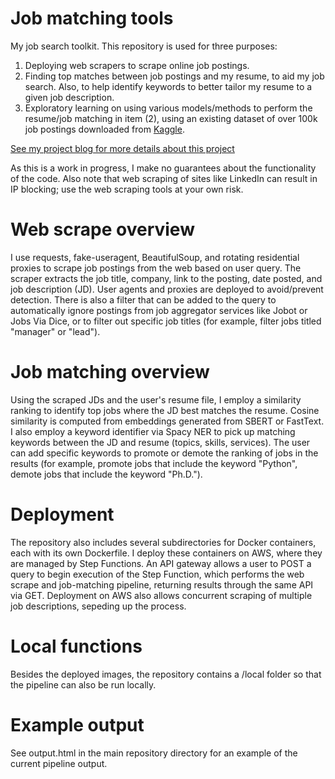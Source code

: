 # Job matching tools
My job search toolkit. This repository is used for three purposes:

1. Deploying web scrapers to scrape online job postings.
2. Finding top matches between job postings and my resume, to aid my job search. Also, to help identify keywords to better tailor my resume to a given job description.
3. Exploratory learning on using various models/methods to perform the resume/job matching in item (2), using an existing dataset of over 100k job postings downloaded from [Kaggle](https://www.kaggle.com/datasets/arshkon/linkedin-job-postings/data).

[See my project blog for more details about this project](https://johnsonrobotics.com/Projects/jobsearch)

As this is a work in progress, I make no guarantees about the functionality of the code. Also note that web scraping of sites like LinkedIn can result in IP blocking; use the web scraping tools at your own risk.

# Web scrape overview
I use requests, fake-useragent, BeautifulSoup, and rotating residential proxies to scrape job postings from the web based on user query. The scraper extracts the job title, company, link to the posting, date posted, and job description (JD). User agents and proxies are deployed to avoid/prevent detection. There is also a filter that can be added to the query to automatically ignore postings from job aggregator services like Jobot or Jobs Via Dice, or to filter out specific job titles (for example, filter jobs titled "manager" or "lead").

# Job matching overview
Using the scraped JDs and the user's resume file, I employ a similarity ranking to identify top jobs where the JD best matches the resume. Cosine similarity is computed from embeddings generated from SBERT or FastText. I also employ a keyword identifier via Spacy NER to pick up matching keywords between the JD and resume (topics, skills, services). The user can add specific keywords to promote or demote the ranking of jobs in the results (for example, promote jobs that include the keyword "Python", demote jobs that include the keyword "Ph.D.").

# Deployment
The repository also includes several subdirectories for Docker containers, each with its own Dockerfile. I deploy these containers on AWS, where they are managed by Step Functions. An API gateway allows a user to POST a query to begin execution of the Step Function, which performs the web scrape and job-matching pipeline, returning results through the same API via GET. Deployment on AWS also allows concurrent scraping of multiple job descriptions, sepeding up the process.

# Local functions
Besides the deployed images, the repository contains a /local folder so that the pipeline can also be run locally.

# Example output
See output.html in the main repository directory for an example of the current pipeline output.
